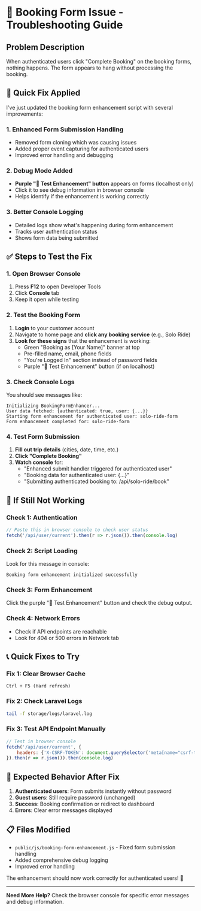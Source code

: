 # 🚨 Booking Form Issue - Troubleshooting Guide

## Problem Description
When authenticated users click "Complete Booking" on the booking forms, nothing happens. The form appears to hang without processing the booking.

## 🔧 Quick Fix Applied

I've just updated the booking form enhancement script with several improvements:

### **1. Enhanced Form Submission Handling**
- Removed form cloning which was causing issues
- Added proper event capturing for authenticated users
- Improved error handling and debugging

### **2. Debug Mode Added**
- **Purple "🔧 Test Enhancement" button** appears on forms (localhost only)
- Click it to see debug information in browser console
- Helps identify if the enhancement is working correctly

### **3. Better Console Logging**
- Detailed logs show what's happening during form enhancement
- Tracks user authentication status
- Shows form data being submitted

## ✅ Steps to Test the Fix

### **1. Open Browser Console**
1. Press **F12** to open Developer Tools
2. Click **Console** tab
3. Keep it open while testing

### **2. Test the Booking Form**
1. **Login** to your customer account
2. Navigate to home page and **click any booking service** (e.g., Solo Ride)
3. **Look for these signs** that the enhancement is working:
   - Green "Booking as [Your Name]" banner at top
   - Pre-filled name, email, phone fields
   - "You're Logged In" section instead of password fields
   - Purple "🔧 Test Enhancement" button (if on localhost)

### **3. Check Console Logs**
You should see messages like:
```
Initializing BookingFormEnhancer...
User data fetched: {authenticated: true, user: {...}}
Starting form enhancement for authenticated user: solo-ride-form
Form enhancement completed for: solo-ride-form
```

### **4. Test Form Submission**
1. **Fill out trip details** (cities, date, time, etc.)
2. **Click "Complete Booking"**
3. **Watch console** for:
   - "Enhanced submit handler triggered for authenticated user"
   - "Booking data for authenticated user: {...}"
   - "Submitting authenticated booking to: /api/solo-ride/book"

## 🐛 If Still Not Working

### **Check 1: Authentication**
```javascript
// Paste this in browser console to check user status
fetch('/api/user/current').then(r => r.json()).then(console.log)
```

### **Check 2: Script Loading**
Look for this message in console:
```
Booking form enhancement initialized successfully
```

### **Check 3: Form Enhancement**
Click the purple "🔧 Test Enhancement" button and check the debug output.

### **Check 4: Network Errors**
- Check if API endpoints are reachable
- Look for 404 or 500 errors in Network tab

## 📞 Quick Fixes to Try

### **Fix 1: Clear Browser Cache**
```
Ctrl + F5 (Hard refresh)
```

### **Fix 2: Check Laravel Logs**
```bash
tail -f storage/logs/laravel.log
```

### **Fix 3: Test API Endpoint Manually**
```javascript
// Test in browser console
fetch('/api/user/current', {
    headers: {'X-CSRF-TOKEN': document.querySelector('meta[name="csrf-token"]').content}
}).then(r => r.json()).then(console.log)
```

## 🎯 Expected Behavior After Fix

1. **Authenticated users**: Form submits instantly without password
2. **Guest users**: Still require password (unchanged)
3. **Success**: Booking confirmation or redirect to dashboard
4. **Errors**: Clear error messages displayed

## 📋 Files Modified
- `public/js/booking-form-enhancement.js` - Fixed form submission handling
- Added comprehensive debug logging
- Improved error handling

The enhancement should now work correctly for authenticated users! 🚀

---

**Need More Help?** Check the browser console for specific error messages and debug information.
